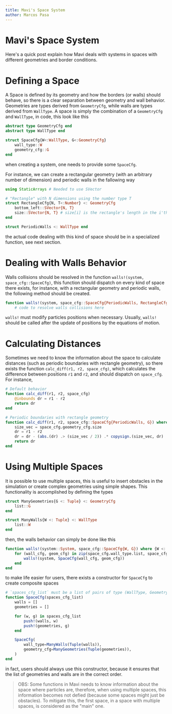 ```yaml
---
title: Mavi's Space System
author: Marcos Pasa
---
```

# Mavi's Space System
Here's a quick post explain how Mavi deals with systems in spaces with different geometries and border conditions.

# Defining a Space
A Space is defined by its geometry and how the borders (or walls) should behave, so there is a clear separation between geometry and wall behavior. Geometries are types derived from `GeometryCfg`, while walls are types derived from `WallType`. A space is simply the combination of a `GeometryCfg` and `WallType`, in code, this look like this

```julia
abstract type GeometryCfg end
abstract type WallType end

struct SpaceCfg{W<:WallType, G<:GeometryCfg} 
    wall_type::W
    geometry_cfg::G
end
```
when creating a system, one needs to provide some `SpaceCfg`.

For instance, we can create a rectangular geometry (with an arbitrary number of dimension) and periodic walls in the fallowing way

```julia
using StaticArrays # Needed to use SVector

# "Rectangle" with N dimensions using the number type T
struct RectangleCfg{N, T<:Number} <: GeometryCfg
    bottom_left::SVector{N, T}
    size::SVector{N, T} # size[i] is the rectangle's length in the i'th dimension
end

struct PeriodicWalls <: WallType end  
```

the actual code dealing with this kind of space should be in a specialized function, see next section.

# Dealing with Walls Behavior
Walls collisions should be resolved in the function `walls!(system, space_cfg::SpaceCfg)`, this function should dispatch on every kind of space there exists, for instance, with a rectangular geometry and periodic walls, the following method should be created.

```julia
function walls!(system, space_cfg::SpaceCfg{PeriodicWalls, RectangleCfg{N, T}}) where {N, T}
    # code to resolve walls collisions here
```

`walls!` must modify particles positions when necessary. Usually, `walls!` should be called after the update of positions by the equations of motion.

# Calculating Distances
Sometimes we need to know the information about the space to calculate distances (such as periodic boundaries with rectangle geometry), so there exists the function `calc_diff(r1, r2, space_cfg)`, which calculates the difference between positions `r1` and `r2`, and should dispatch on `space_cfg`. For instance,

```julia
# Default behavior
function calc_diff(r1, r2, space_cfg)
    @inbounds dr = r1 - r2
    return dr
end

# Periodic boundaries with rectangle geometry
function calc_diff(r1, r2, space_cfg::SpaceCfg{PeriodicWalls, G}) where G <: RectangleCfg
    size_vec = space_cfg.geometry_cfg.size
    dr = r1 - r2
    dr = dr - (abs.(dr) .> (size_vec / 2)) .* copysign.(size_vec, dr)
    return dr
end
```

# Using Multiple Spaces
It is possible to use multiple spaces, this is useful to insert obstacles in the simulation or create complex geometries using simple shapes. This functionality is accomplished by defining the types

```julia
struct ManyGeometries{G <: Tuple} <: GeometryCfg
    list::G
end

struct ManyWalls{W <: Tuple} <: WallType 
    list::W
end  
```

then, the walls behavior can simply be done like this

```julia
function walls!(system::System, space_cfg::SpaceCfg{W, G}) where {W <: ManyWalls, G <: ManyGeometries}
    for (wall_cfg, geom_cfg) in zip(space_cfg.wall_type.list, space_cfg.geometry_cfg.list)
        walls!(system, SpaceCfg(wall_cfg, geom_cfg))
    end
end
```

to make life easier for users, there exists a constructor for `SpaceCfg` to create composite spaces

```julia
# `spaces_cfg_list` must be a list of pairs of type (WallType, GeometryCfg).
function SpaceCfg(spaces_cfg_list)
    walls = []
    geometries = []

    for (w, g) in spaces_cfg_list
        push!(walls, w)
        push!(geometries, g)
    end

    SpaceCfg(
        wall_type=ManyWalls(Tuple(walls)),
        geometry_cfg=ManyGeometries(Tuple(geometries)),
    )
end
```

in fact, users should always use this constructor, because it ensures that the list of geometries and walls are in the correct order.
> OBS: Some functions in Mavi needs to know information about the space where particles are, therefore, when using multiple spaces, this information becomes not defied (because some spaces might just be obstacles). To mitigate this, the first space, in a space with multiple spaces, is considered as the "main" one.